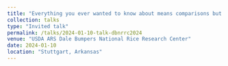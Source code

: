 ```yaml
---
title: "Everything you ever wanted to know about means comparisons but were afraid to ask"
collection: talks
type: "Invited talk"
permalink: /talks/2024-01-10-talk-dbnrrc2024
venue: "USDA ARS Dale Bumpers National Rice Research Center"
date: 2024-01-10
location: "Stuttgart, Arkansas"
---
```

